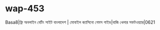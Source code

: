 # wap-453
Basa8|ফ্রি অনলাইন বেটিং সাইট বাংলাদেশ | মোবাইল ক্যাসিনো গেমস গাইড|বাজি খেলার সফটওয়্যার|0621 
